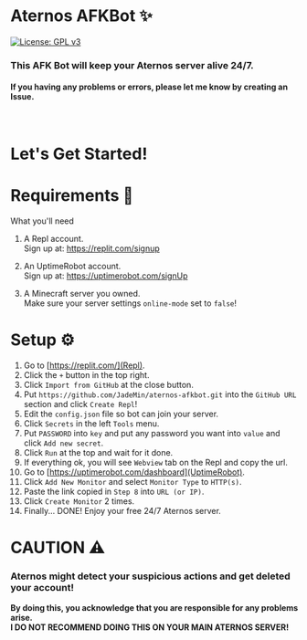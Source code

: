 # Aternos AFKBot ✨  
[![License: GPL v3](https://img.shields.io/badge/License-GPLv3-blue.svg)](/LICENSE)  
### This AFK Bot will keep your Aternos server alive 24/7.
#### If you having any problems or errors, please let me know by creating an Issue.  
<br/>

# Let's Get Started!
# Requirements 🎒
What you'll need

1. A Repl account.  
	Sign up at: https://replit.com/signup

2. An UptimeRobot account.  
	Sign up at: https://uptimerobot.com/signUp

2. A Minecraft server you owned.  
	Make sure your server settings ``online-mode`` set to ``false``!


# Setup ⚙
1. Go to [https://replit.com/](Repl).
2. Click the `+` button in the top right.
3. Click `Import from GitHub` at the close button.
4. Put `https://github.com/JadeMin/aternos-afkbot.git` into the ``GitHub URL`` section and click `Create Repl`!
5. Edit the `config.json` file so bot can join your server.
5. Click `Secrets` in the left `Tools` menu.
6. Put `PASSWORD` into `key` and put any password you want into `value` and click `Add new secret`.
7. Click ``Run`` at the top and wait for it done.
8. If everything ok, you will see `Webview` tab on the Repl and copy the url.
9. Go to [https://uptimerobot.com/dashboard](UptimeRobot).
10. Click ``Add New Monitor`` and select ``Monitor Type`` to ``HTTP(s)``.
11. Paste the link copied in ``Step 8`` into ``URL (or IP)``.
12. Click ``Create Monitor`` 2 times.
13. Finally... DONE! Enjoy your free 24/7 Aternos server.


# CAUTION ⚠
### Aternos might detect your suspicious actions and get deleted your account!  
**By doing this, you acknowledge that you are responsible for any problems arise.**  
**I DO NOT RECOMMEND DOING THIS ON YOUR MAIN ATERNOS SERVER!**